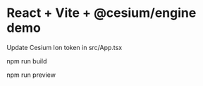 # React + Vite + @cesium/engine demo

Update Cesium Ion token in src/App.tsx

npm run build

npm run preview
